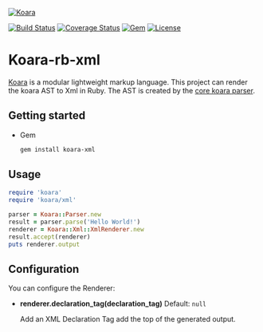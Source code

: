 [![Koara](http://www.codeaddslife.com/koara.png)](http://www.codeaddslife.com/koara)

[![Build Status](https://img.shields.io/travis/koara/koara-rb-xml.svg)](https://travis-ci.org/koara/koara-rb-xml)
[![Coverage Status](https://img.shields.io/coveralls/koara/koara-rb-xml.svg)](https://coveralls.io/github/koara/koara-rb-xml?branch=master)
[![Gem](https://img.shields.io/gem/v/koara-xml.svg?maxAge=2592000)](https://rubygems.org/gems/koara-xml)
[![License](https://img.shields.io/badge/License-Apache%202.0-blue.svg)](https://github.com/koara/koara-rb-xml/blob/master/LICENSE)

# Koara-rb-xml
[Koara](http://www.codeaddslife.com/koara) is a modular lightweight markup language. This project can render the koara AST to Xml in Ruby.
The AST is created by the [core koara parser](https://github.com/koara/koara-rb).

## Getting started
- Gem

  ```bash
  gem install koara-xml
  ```

## Usage
```ruby
require 'koara'
require 'koara/xml'

parser = Koara::Parser.new
result = parser.parse('Hello World!')
renderer = Koara::Xml::XmlRenderer.new
result.accept(renderer)
puts renderer.output
```

## Configuration
You can configure the Renderer:

-  **renderer.declaration_tag(declaration_tag)**
   Default:	`null`
   
   Add an XML Declaration Tag add the top of the generated output.  